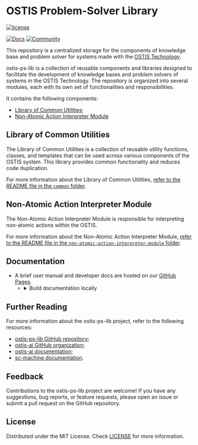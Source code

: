 # OSTIS Problem-Solver Library

[![license](https://img.shields.io/badge/License-Apache-yellow.svg)](LICENSE)

[![Docs](https://img.shields.io/badge/Docs-gray?style=for-the-badge&logo=read-the-docs)](https://ostis-ai.github.io/ostis-ps-lib)
[![Community](https://img.shields.io/badge/-Community-teal?style=for-the-badge&logo=matrix)](https://app.element.io/index.html#/room/#ostis_tech_support:matrix.org)

This repository is a centralized storage for the components of knowledge base and problem solver for systems made with the [OSTIS Technology](https://github.com/ostis-ai).

ostis-ps-lib is a collection of reusable components and libraries designed to facilitate the development of knowledge bases and problem solvers of systems in the OSTIS Technology. The repository is organized into several modules, each with its own set of functionalities and responsibilities.

It contains the following components: 

- [Library of Common Utilities](#library-of-common-utilities);
- [Non-Atomic Action Interpreter Module](#non-atomic-action-interpreter-module)

## Library of Common Utilities

The Library of Common Utilities is a collection of reusable utility functions, classes, and templates that can be used across various components of the OSTIS system. This library provides common functionality and reduces code duplication.

For more information about the Library of Common Utilities, [refer to the README file in the `common` folder](https://github.com/ostis-ai/ostis-ps-lib/tree/main/common).

## Non-Atomic Action Interpreter Module

The Non-Atomic Action Interpreter Module is responsible for interpreting non-atomic actions within the OSTIS.

For more information about the Non-Atomic Action Interpreter Module, [refer to the README file in the `non-atomic-action-interpreter-module` folder](https://github.com/ostis-ai/ostis-ps-lib/tree/main/non-atomic-action-interpreter-module).

## Documentation

- A brief user manual and developer docs are hosted on our [GitHub Pages](https://ostis-ai.github.io/ostis-ps-lib).
  - <details>
      <summary>Build documentation locally</summary>

    ```sh
    pip3 install mkdocs mkdocs-material
    mkdocs serve --config-file _docs-config/mkdocs.yml
    # and open http://127.0.0.1:8021/ in your browser
    ```
    </details>

## Further Reading

For more information about the ostis-ps-lib project, refer to the following resources:

- [ostis-ps-lib GitHub repository](https://github.com/ostis-ai/ostis-ps-lib);
- [ostis-ai GitHub organization](https://github.com/ostis-ai);
- [ostis-ai documentation](https://ostis-ai.github.io/);
- [sc-machine documentation](https://ostis-ai.github.io/sc-machine/).

## Feedback

Contributions to the ostis-ps-lib project are welcome! If you have any suggestions, bug reports, or feature requests, please open an issue or submit a pull request on the GitHub repository.

## License

Distributed under the MIT License. Check [LICENSE](LICENSE) for more information.
